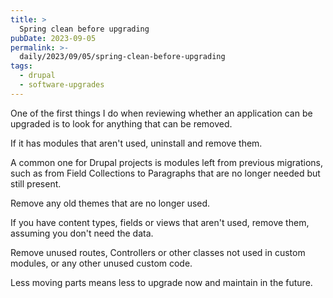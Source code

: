 ```yaml
---
title: >
  Spring clean before upgrading
pubDate: 2023-09-05
permalink: >-
  daily/2023/09/05/spring-clean-before-upgrading
tags:
  - drupal
  - software-upgrades
---
```


One of the first things I do when reviewing whether an application can be upgraded is to look for anything that can be removed.

If it has modules that aren't used, uninstall and remove them.

A common one for Drupal projects is modules left from previous migrations, such as from Field Collections to Paragraphs that are no longer needed but still present.

Remove any old themes that are no longer used.

If you have content types, fields or views that aren't used, remove them, assuming you don't need the data.

Remove unused routes, Controllers or other classes not used in custom modules, or any other unused custom code.

Less moving parts means less to upgrade now and maintain in the future.
